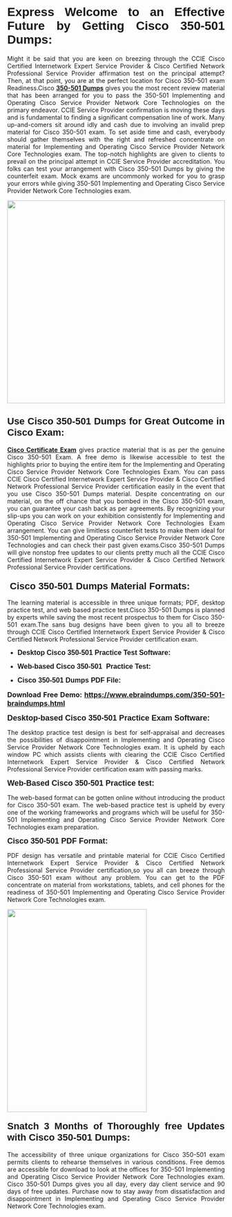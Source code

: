 <h1 dir="ltr" style="text-align: justify;"><span style="font-family:Verdana,Geneva,sans-serif;"><b>Express Welcome to an Effective Future by Getting Cisco 350-501 Dumps:</b></span></h1>

<p dir="ltr" style="text-align: justify;">Might it be said that you are keen on breezing through the CCIE Cisco Certified Internetwork Expert Service Provider & Cisco Certified Network Professional Service Provider affirmation test on the principal attempt? Then, at that point, you are at the perfect location for Cisco 350-501 exam Readiness.Cisco <a href="https://www.ebraindumps.com/350-501-braindumps.html" target="_self"><strong>350-501 Dumps</strong></a> gives you the most recent review material that has been arranged for you to pass the 350-501 Implementing and Operating Cisco Service Provider Network Core Technologies on the primary endeavor. CCIE Service Provider confirmation is moving these days and is fundamental to finding a significant compensation line of work. Many up-and-comers sit around idly and cash due to involving an invalid prep material for Cisco 350-501 exam. To set aside time and cash, everybody should gather themselves with the right and refreshed concentrate on material for Implementing and Operating Cisco Service Provider Network Core Technologies exam. The top-notch highlights are given to clients to prevail on the principal attempt in CCIE Service Provider accreditation. You folks can test your arrangement with Cisco 350-501 Dumps by giving the counterfeit exam. Mock exams are uncommonly worked for you to grasp your errors while giving 350-501 Implementing and Operating Cisco Service Provider Network Core Technologies exam.</p>

<p dir="ltr" style="text-align: justify;"><a href="https://www.ebraindumps.com/350-501-braindumps.html" target="_self"><img alt="" src="https://lh3.googleusercontent.com/pw/AMWts8Aj3tb-wF0OMpw147T1Bg9eAAj9fKo6ifFWMDCc6oU3qtU3KEqtRsEM2KRmm3UaDWRNIl4uKsuW21qaZWMz89XK1ad3jQX9oZiQAoJqInwJqRGpkLNoXMJEdtJjmgXii-lFlTr95P8IcS6Zx1e4FG44=w1098-h617-no?authuser=4" style="width: 100%; height: 470px;" /></a></p>

<h2 dir="ltr" style="text-align: justify;"><span style="font-size:22px;"><span style="font-family:Verdana,Geneva,sans-serif;"><strong>Use Cisco 350-501 Dumps for Great Outcome in Cisco Exam:</strong></span></span></h2>

<p dir="ltr" style="text-align: justify;"><a href="https://www.ebraindumps.com/ccie-dumps.html" target="_self"><strong>Cisco Certificate Exam</strong></a> gives practice material that is as per the genuine Cisco 350-501 Exam. A free demo is likewise accessible to test the highlights prior to buying the entire item for the Implementing and Operating Cisco Service Provider Network Core Technologies Exam. You can pass CCIE Cisco Certified Internetwork Expert Service Provider & Cisco Certified Network Professional Service Provider certification easily in the event that you use Cisco 350-501 Dumps material. Despite concentrating on our material, on the off chance that you bombed in the Cisco 350-501 exam, you can guarantee your cash back as per agreements. By recognizing your slip-ups you can work on your exhibition consistently for Implementing and Operating Cisco Service Provider Network Core Technologies Exam arrangement. You can give limitless counterfeit tests to make them ideal for 350-501 Implementing and Operating Cisco Service Provider Network Core Technologies and can check their past given exams.Cisco 350-501 Dumps will give nonstop free updates to our clients pretty much all the CCIE Cisco Certified Internetwork Expert Service Provider & Cisco Certified Network Professional Service Provider certifications.</p>

<h3 dir="ltr" style="text-align: justify;"><span style="font-size:22px;"><span style="font-family:Verdana,Geneva,sans-serif;"><strong> Cisco 350-501 Dumps Material Formats:</strong></span></span></h3>

<p dir="ltr" style="text-align: justify;">The learning material is accessible in three unique formats; PDF, desktop practice test, and web based practice test.Cisco 350-501 Dumps is planned by experts while saving the most recent prospectus to them for Cisco 350-501 exam.The sans bug designs have been given to you all to breeze through CCIE Cisco Certified Internetwork Expert Service Provider & Cisco Certified Network Professional Service Provider certification exam.</p>

<ul dir="ltr">
	<li style="text-align: justify;"><span style="font-size:16px;"><span style="font-family:Verdana,Geneva,sans-serif;"><b>Desktop Cisco 350-501 Practice Test Software: </b></span></span></li>
	<li style="text-align: justify;">
	<p><span style="font-size:16px;"><span style="font-family:Verdana,Geneva,sans-serif;"><b id="docs-internal-guid-44b45a43-7fff-2325-b530-fbb6de77fdb4">Web-based Cisco 350-501  Practice Test:</b></span></span></p>
	</li>
	<li role="presentation" style="text-align: justify;"><span style="font-size:16px;"><span style="font-family:Verdana,Geneva,sans-serif;"><b id="docs-internal-guid-44b45a43-7fff-2325-b530-fbb6de77fdb4">Cisco 350-501 Dumps PDF File:</b> </span></span></li>
</ul>

<p dir="ltr" style="text-align: justify;"><span style="font-size:16px;"><strong>Download Free Demo: <a href="https://www.ebraindumps.com/350-501-braindumps.html" target="_self">https://www.ebraindumps.com/350-501-braindumps.html</a></strong></span></p>

<p dir="ltr" style="text-align: justify;"><span style="font-size:18px;"><span style="font-family:Verdana,Geneva,sans-serif;"><b id="docs-internal-guid-44b45a43-7fff-2325-b530-fbb6de77fdb4">Desktop-based </b><b>Cisco 350-501 Practice Exam Software:</b></span></span></p>

<p dir="ltr" style="text-align: justify;">The desktop practice test design is best for self-appraisal and decreases the possibilities of disappointment in Implementing and Operating Cisco Service Provider Network Core Technologies exam. It is upheld by each window PC which assists clients with clearing the CCIE Cisco Certified Internetwork Expert Service Provider & Cisco Certified Network Professional Service Provider certification exam with passing marks.</p>

<p dir="ltr" style="text-align: justify;"><span style="font-size:18px;"><span style="font-family:Verdana,Geneva,sans-serif;"><b>Web-Based Cisco 350-501 Practice test:</b></span></span></p>

<p dir="ltr" style="text-align: justify;">The web-based format can be gotten online without introducing the product for Cisco 350-501 exam. The web-based practice test is upheld by every one of the working frameworks and programs which will be useful for 350-501 Implementing and Operating Cisco Service Provider Network Core Technologies exam preparation.</p>

<p dir="ltr" style="text-align: justify;"><span style="font-size:18px;"><span style="font-family:Verdana,Geneva,sans-serif;"><b>Cisco 350-501 PDF Format:</b></span></span></p>

<p dir="ltr" style="text-align: justify;">PDF design has versatile and printable material for CCIE Cisco Certified Internetwork Expert Service Provider & Cisco Certified Network Professional Service Provider certification,so you all can breeze through Cisco 350-501 exam without any problem. You can get to the PDF concentrate on material from workstations, tablets, and cell phones for the readiness of 350-501 Implementing and Operating Cisco Service Provider Network Core Technologies exam.</p>

<p dir="ltr" style="text-align: justify;"><a href="https://www.ebraindumps.com/350-501-braindumps.html" target="_self"><img alt="" src="https://lh3.googleusercontent.com/pw/AMWts8Cm0-aiB9xC_FPL6GMf_gRc8bGJDkUG0gzD_GNwF--xl3UqafByTFN8nh78SU7aGuHZFgFzPFfPw8DPYtpQLPn5Yzy7__RrfyR3tcnJW6pSf-MMu652cZxPK9fQfq2DRLK-vEhbQGsNVpaasFd-xlwx=w1179-h617-no?authuser=4" style="width: 80%; height: 470px;" /></a></p>

<h4 dir="ltr" style="text-align: justify;"><b><span style="font-size:22px;"><span style="font-family:Verdana,Geneva,sans-serif;">Snatch 3 Months of Thoroughly free Updates with Cisco 350-501 Dumps:</span></span></b></h4>

<p dir="ltr" style="text-align: justify;">The accessibility of three unique organizations for Cisco 350-501 exam permits clients to rehearse themselves in various conditions. Free demos are accessible for download to look at the offices for 350-501 Implementing and Operating Cisco Service Provider Network Core Technologies exam. Cisco 350-501 Dumps gives you all day, every day client service and 90 days of free updates. Purchase now to stay away from dissatisfaction and disappointment in Implementing and Operating Cisco Service Provider Network Core Technologies exam.</p>

<p style="text-align: justify;"> </p>
